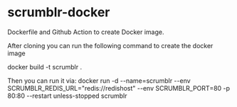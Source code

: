 # scrumblr-docker
Dockerfile and Github Action to create Docker image.

After cloning you can run the following command to create the docker image

docker build -t scrumblr .

Then you can run it via:
docker run -d --name=scrumblr --env SCRUMBLR_REDIS_URL="redis://redishost" --env SCRUMBLR_PORT=80 -p 80:80 --restart unless-stopped scrumblr

